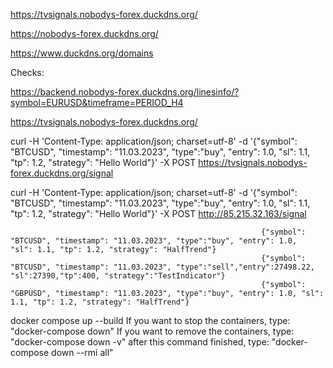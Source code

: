 https://tvsignals.nobodys-forex.duckdns.org/

https://nobodys-forex.duckdns.org/

https://www.duckdns.org/domains


Checks:

https://backend.nobodys-forex.duckdns.org/linesinfo/?symbol=EURUSD&timeframe=PERIOD_H4

https://tvsignals.nobodys-forex.duckdns.org/

curl -H 'Content-Type: application/json; charset=utf-8' -d '{"symbol": "BTCUSD", "timestamp": "11.03.2023", "type":"buy", "entry": 1.0, "sl": 1.1, "tp": 1.2, "strategy": "Hello World"}' -X POST https://tvsignals.nobodys-forex.duckdns.org/signal

curl -H 'Content-Type: application/json; charset=utf-8' -d '{"symbol": "BTCUSD", "timestamp": "11.03.2023", "type":"buy", "entry": 1.0, "sl": 1.1, "tp": 1.2, "strategy": "Hello World"}' -X POST http://85.215.32.163/signal

                                                            {"symbol": "BTCUSD", "timestamp": "11.03.2023", "type":"buy", "entry": 1.0,     "sl": 1.1, "tp": 1.2, "strategy": "HalfTrend"}
                                                            {"symbol": "BTCUSD", "timestamp": "11.03.2023", "type":"sell","entry":27498.22, "sl":27390,"tp":400, "strategy":"TestIndicator"}
                                                            {"symbol": "GBPUSD", "timestamp": "11.03.2023", "type":"buy", "entry": 1.0, "sl": 1.1, "tp": 1.2, "strategy": "HalfTrend"}        


docker compose up --build
If you want to stop the containers, type: "docker-compose down"
If you want to remove the containers, type: "docker-compose down -v" after this command finished, type: "docker-compose down --rmi all"
